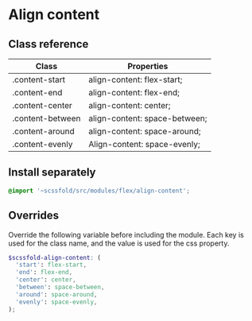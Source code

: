 # Align content

## Class reference

| Class            | Properties                    |
| ---------------- | ----------------------------- |
| .content-start   | align-content: flex-start;    |
| .content-end     | align-content: flex-end;      |
| .content-center  | align-content: center;        |
| .content-between | align-content: space-between; |
| .content-around  | align-content: space-around;  |
| .content-evenly  | Align-content: space-evenly;  |

## Install separately

```scss
@import '~scssfold/src/modules/flex/align-content';
```

## Overrides

Override the following variable before including the module. Each key is used for the class name, and the value is used for the css property.

```scss
$scssfold-align-content: (
  'start': flex-start,
  'end': flex-end,
  'center': center,
  'between': space-between,
  'around': space-around,
  'evenly': space-evenly,
);
```
